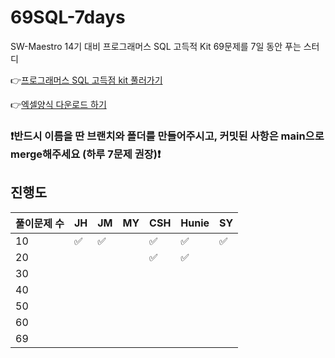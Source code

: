 # 69SQL-7days

SW-Maestro 14기 대비 프로그래머스 SQL 고득적 Kit 69문제를 7일 동안 푸는 스터디

👉[프로그래머스 SQL 고득점 kit 풀러가기](https://school.programmers.co.kr/learn/challenges?tab=sql_practice_kit)

👉[엑셀양식 다운로드 하기](https://docs.google.com/spreadsheets/d/1QXTwCkL-f9BbYO15qe2NCnqzQ03vuOh2ZA_nmWpZCCo/edit#gid=232438775)


### ❗️반드시 이름을 딴 브랜치와 폴더를 만들어주시고, 커밋된 사항은 main으로 merge해주세요 (하루 7문제 권장)❗️

## 진행도


| 풀이문제 수 | JH  | JM | MY | CSH | Hunie | SY  |
| ----------- | --- | --- | --- | --- | --- | --- |
| 10          |  ✅ | ✅ |     | ✅ | ✅ | ✅ |
| 20          |     |     |     | ✅ | ✅ |     |
| 30          |     |     |     |     |     |     |
| 40          |     |     |     |     |     |     |
| 50          |     |     |     |     |     |     |
| 60          |     |     |     |     |     |     |
| 69          |     |     |     |     |     |     |


